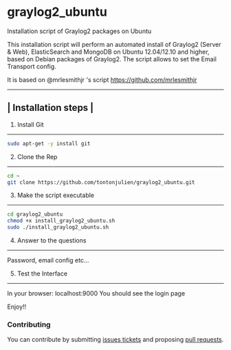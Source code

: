 graylog2_ubuntu
===============

Installation script of Graylog2 packages on Ubuntu

This installation script will perform an automated install of Graylog2 (Server & Web), ElasticSearch and MongoDB on Ubuntu 12.04/12.10 and higher, based on Debian packages of Graylog2.
The script allows to set the Email Transport config.


It is based on @mrlesmithjr 's script https://github.com/mrlesmithjr

----------------------
| Installation steps |
----------------------

1. Install Git
--------------
```bash
sudo apt-get -y install git
```

2. Clone the Rep
----------------
```bash
cd ~
git clone https://github.com/tontonjulien/graylog2_ubuntu.git
```

3. Make the script executable
-----------------------------
```bash
cd graylog2_ubuntu
chmod +x install_graylog2_ubuntu.sh
sudo ./install_graylog2_ubuntu.sh
```
4. Answer to the questions
--------------------------
Password, email config etc...

5. Test the Interface
---------------------
In your browser: localhost:9000
You should see the login page

Enjoy!!

### Contributing

You can contribute by submitting [issues tickets](https://github.com/tontonjulien/graylog2_ubuntu/issues) and proposing [pull requests](https://github.com/tontonjulien/graylog2_ubuntu/pulls).
